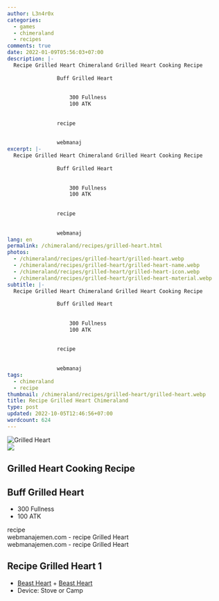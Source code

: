 ```yaml
---
author: L3n4r0x
categories:
  - games
  - chimeraland
  - recipes
comments: true
date: 2022-01-09T05:56:03+07:00
description: |-
  Recipe Grilled Heart Chimeraland Grilled Heart Cooking Recipe
                
                Buff Grilled Heart
                
                  
                    300 Fullness
                    100 ATK
                  
                
                recipe
              
              
                webmanaj
excerpt: |-
  Recipe Grilled Heart Chimeraland Grilled Heart Cooking Recipe
                
                Buff Grilled Heart
                
                  
                    300 Fullness
                    100 ATK
                  
                
                recipe
              
              
                webmanaj
lang: en
permalink: /chimeraland/recipes/grilled-heart.html
photos:
  - /chimeraland/recipes/grilled-heart/grilled-heart.webp
  - /chimeraland/recipes/grilled-heart/grilled-heart-name.webp
  - /chimeraland/recipes/grilled-heart/grilled-heart-icon.webp
  - /chimeraland/recipes/grilled-heart/grilled-heart-material.webp
subtitle: |-
  Recipe Grilled Heart Chimeraland Grilled Heart Cooking Recipe
                
                Buff Grilled Heart
                
                  
                    300 Fullness
                    100 ATK
                  
                
                recipe
              
              
                webmanaj
tags:
  - chimeraland
  - recipe
thumbnail: /chimeraland/recipes/grilled-heart/grilled-heart.webp
title: Recipe Grilled Heart Chimeraland
type: post
updated: 2022-10-05T12:46:56+07:00
wordcount: 624
---
```


<link
  rel="stylesheet"
  href="https://rawcdn.githack.com/dimaslanjaka/Web-Manajemen/870a349/css/bootstrap-5-3-0-alpha3-wrapper.css"
/>
<section id="bootstrap-wrapper">
  <div data-bs-theme="dark">
    <div class="card mb-2">
      <div class="card-body">
        <div class="row g-0">
          <div class="col-sm-4 position-relative mb-2">
            <img
              src="https://www.webmanajemen.com/chimeraland/recipes/grilled-heart/grilled-heart-material.webp"
              class="card-img fit-cover w-100 h-100"
              alt="Grilled Heart"
              data-fancybox="true"
            />
          </div>
          <div class="col-sm-8 mb-2">
            <div class="card-body">
              <div class="d-flex flex-row align-items-center mb-3">
                <img
                  class="d-inline-block me-2"
                  src="https://www.webmanajemen.com/chimeraland/recipes/grilled-heart/grilled-heart-icon.webp"
                  width="auto"
                  height="auto"
                  style="vertical-align: middle"
                />
                <h2 class="fs-5">Grilled Heart Cooking Recipe</h2>
              </div>
              <h2 class="card-title fs-5">Buff Grilled Heart</h2>
              <div class="card-text">
                <ul>
                  <li>300 Fullness</li>
                  <li>100 ATK</li>
                </ul>
              </div>
              <span class="badge rounded-pill">recipe</span>
            </div>
            <div class="card-footer text-end text-muted mt-auto">
              webmanajemen.com - recipe Grilled Heart
            </div>
          </div>
        </div>
      </div>
      <div class="card-footer text-end text-muted">
        webmanajemen.com - recipe Grilled Heart
      </div>
    </div>
    <div class="row mb-2">
      <div class="col-12 col-lg-6 recipe-item mb-2">
        <div class="card">
          <div class="card-body">
            <h2 class="card-title fs-5">Recipe Grilled Heart 1</h2>
            <div class="card-text">
              <ul>
                <li>
                  <a
                    class="text-decoration-none text-primary"
                    href="/chimeraland/materials/beast-heart.html"
                    >Beast Heart</a
                  ><span> + </span
                  ><a
                    class="text-decoration-none text-primary"
                    href="/chimeraland/materials/beast-heart.html"
                    >Beast Heart</a
                  >
                </li>
                <li>Device: Stove or Camp</li>
              </ul>
            </div>
          </div>
        </div>
      </div>
    </div>
  </div>
</section>
